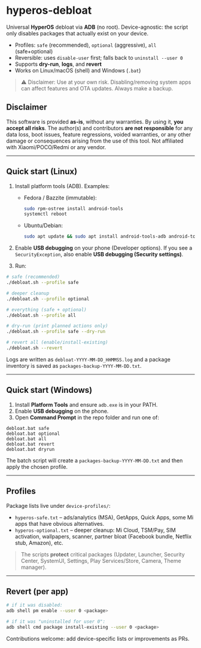 
# hyperos-debloat

Universal **HyperOS** debloat via **ADB** (no root). Device-agnostic: the script only disables packages that actually exist on your device.
- Profiles: `safe` (recommended), `optional` (aggressive), `all` (safe+optional)
- Reversible: uses `disable-user` first; falls back to `uninstall --user 0`
- Supports **dry-run**, **logs**, and **revert**
- Works on Linux/macOS (shell) and Windows (`.bat`)

> ⚠️ Disclaimer: Use at your own risk. Disabling/removing system apps can affect features and OTA updates. Always make a backup.



## Disclaimer

This software is provided **as-is**, without any warranties. By using it, **you accept all risks**. 
The author(s) and contributors **are not responsible** for any data loss, boot issues, feature regressions, 
voided warranties, or any other damage or consequences arising from the use of this tool. 
Not affiliated with Xiaomi/POCO/Redmi or any vendor.

---

## Quick start (Linux)

1) Install platform tools (ADB). Examples:
   - Fedora / Bazzite (immutable):
     ```bash
     sudo rpm-ostree install android-tools
     systemctl reboot
     ```
   - Ubuntu/Debian:
     ```bash
     sudo apt update && sudo apt install android-tools-adb android-tools-fastboot
     ```

2) Enable **USB debugging** on your phone (Developer options). If you see a `SecurityException`, also enable **USB debugging (Security settings)**.

3) Run:
```bash
# safe (recommended)
./debloat.sh --profile safe

# deeper cleanup
./debloat.sh --profile optional

# everything (safe + optional)
./debloat.sh --profile all

# dry-run (print planned actions only)
./debloat.sh --profile safe --dry-run

# revert all (enable/install-existing)
./debloat.sh --revert
```

Logs are written as `debloat-YYYY-MM-DD_HHMMSS.log` and a package inventory is saved as `packages-backup-YYYY-MM-DD.txt`.

---

## Quick start (Windows)

1) Install **Platform Tools** and ensure `adb.exe` is in your PATH.
2) Enable **USB debugging** on the phone.
3) Open **Command Prompt** in the repo folder and run one of:
```
debloat.bat safe
debloat.bat optional
debloat.bat all
debloat.bat revert
debloat.bat dryrun
```

The batch script will create a `packages-backup-YYYY-MM-DD.txt` and then apply the chosen profile.

---

## Profiles

Package lists live under `device-profiles/`:

- `hyperos-safe.txt` – ads/analytics (MSA), GetApps, Quick Apps, some Mi apps that have obvious alternatives.
- `hyperos-optional.txt` – deeper cleanup: Mi Cloud, TSM/Pay, SIM activation, wallpapers, scanner, partner bloat (Facebook bundle, Netflix stub, Amazon), etc.

> The scripts **protect** critical packages (Updater, Launcher, Security Center, SystemUI, Settings, Play Services/Store, Camera, Theme manager).

---

## Revert (per app)

```bash
# if it was disabled:
adb shell pm enable --user 0 <package>

# if it was "uninstalled for user 0":
adb shell cmd package install-existing --user 0 <package>
```

Contributions welcome: add device-specific lists or improvements as PRs.
